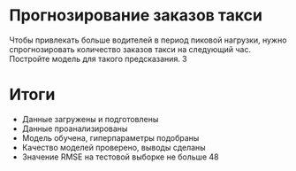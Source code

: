 # Прогнозирование заказов такси

 Чтобы привлекать больше водителей в период пиковой нагрузки, нужно спрогнозировать количество заказов такси на следующий час. Постройте модель для такого предсказания. З

#  Итоги
- Данные загружены и подготовлены
- Данные проанализированы
- Модель обучена, гиперпараметры подобраны
- Качество моделей проверено, выводы сделаны
- Значение RMSE на тестовой выборке не больше 48


